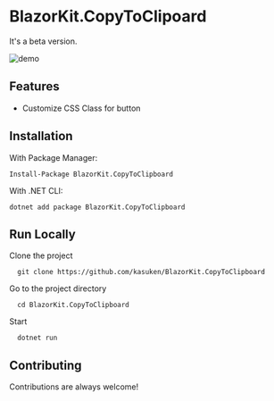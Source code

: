 ﻿
# BlazorKit.CopyToClipoard

It's a beta version.

![demo](https://user-images.githubusercontent.com/2757486/229806262-d3b0ac5f-e6de-4e4f-8007-f22b97af1729.png)

## Features

- Customize CSS Class for button

## Installation

With Package Manager:

```gitattributes
Install-Package BlazorKit.CopyToClipboard
```

With .NET CLI:

```gitattributes
dotnet add package BlazorKit.CopyToClipboard
```

## Run Locally

Clone the project

```gitattributes
  git clone https://github.com/kasuken/BlazorKit.CopyToClipboard
```

Go to the project directory

```gitattributes
  cd BlazorKit.CopyToClipboard
```

Start

```gitattributes
  dotnet run
```

## Contributing

Contributions are always welcome!
